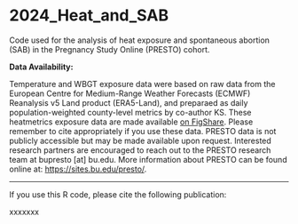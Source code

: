# 2024_Heat_and_SAB
Code used for the analysis of heat exposure and spontaneous abortion (SAB) in the Pregnancy Study Online (PRESTO) cohort.

**Data Availability:**

Temperature and WBGT exposure data were based on raw data from the European Centre for Medium-Range Weather Forecasts (ECMWF) Reanalysis v5 Land product (ERA5-Land), and preparaed as daily population-weighted county-level metrics by co-author KS. These heatmetrics exposure data are made available [on FigShare](https://figshare.com/articles/software/heatmetrics_R_Package/19739965). Please remember to cite appropriately if you use these data. PRESTO data is not publicly accessible but may be made available upon request. Interested research partners are encouraged to reach out to the PRESTO research team at bupresto [at] bu.edu. More information about PRESTO can be found online at: https://sites.bu.edu/presto/. 

___

If you use this R code, please cite the following publication:

xxxxxxx


